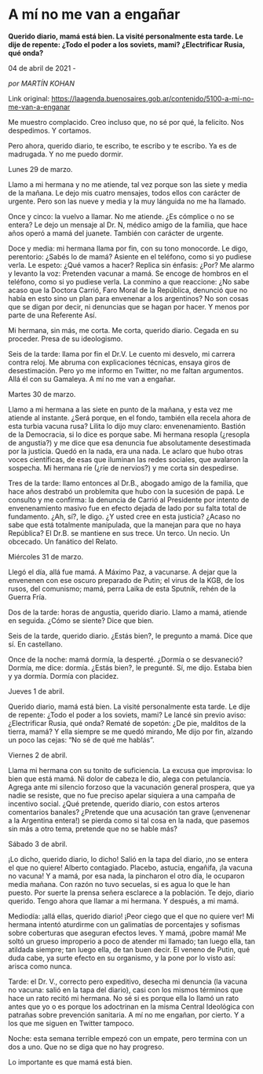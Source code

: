 # A mí no me van a engañar

**Querido diario, mamá está bien. La visité personalmente esta tarde. Le dije de repente: ¿Todo el poder a los soviets, mami? ¿Electrificar Rusia, qué onda?**

04 de abril de 2021 - 

_por MARTÍN KOHAN_

Link original: https://laagenda.buenosaires.gob.ar/contenido/5100-a-mi-no-me-van-a-enganar



Me muestro complacido. Creo incluso que, no sé por qué, la felicito. Nos despedimos. Y cortamos.




Pero ahora, querido diario, te escribo, te escribo y te escribo. Ya es de madrugada. Y no me puedo dormir.




Lunes 29 de marzo.




Llamo a mi hermana y no me atiende, tal vez porque son las siete y media de la mañana. Le dejo mis cuatro mensajes, todos ellos con carácter de urgente. Pero son las nueve y media y la muy lánguida no me ha llamado.




Once y cinco: la vuelvo a llamar. No me atiende. ¿Es cómplice o no se entera? Le dejo un mensaje al Dr. N, médico amigo de la familia, que hace años operó a mamá del juanete. También con carácter de urgente.




Doce y media: mi hermana llama por fin, con su tono monocorde. Le digo, perentorio: ¿Sabés lo de mamá? Asiente en el teléfono, como si yo pudiese verla. Le espeto: ¿Qué vamos a hacer? Replica sin énfasis: ¿Por? Me alarmo y levanto la voz: Pretenden vacunar a mamá. Se encoge de hombros en el teléfono, como si yo pudiese verla. La conmino a que reaccione: ¿No sabe acaso que la Doctora Carrió, Faro Moral de la República, denunció que no había en esto sino un plan para envenenar a los argentinos? No son cosas que se digan por decir, ni denuncias que se hagan por hacer. Y menos por parte de una Referente Así.




Mi hermana, sin más, me corta. Me corta, querido diario. Cegada en su proceder. Presa de su ideologismo.




Seis de la tarde: llama por fin el Dr.V. Le cuento mi desvelo, mi carrera contra reloj. Me abruma con explicaciones técnicas, ensaya giros de desestimación. Pero yo me informo en Twitter, no me faltan argumentos. Allá él con su Gamaleya. A mí no me van a engañar.




Martes 30 de marzo.




Llamo a mi hermana a las siete en punto de la mañana, y esta vez me atiende al instante. ¿Será porque, en el fondo, también ella recela ahora de esta turbia vacuna rusa? Lilita lo dijo muy claro: envenenamiento. Bastión de la Democracia, si lo dice es porque sabe. Mi hermana resopla (¿resopla de angustia?) y me dice que esa denuncia fue absolutamente desestimada por la justicia. Quedó en la nada, era una nada. Le aclaro que hubo otras voces científicas, de esas que iluminan las redes sociales, que avalaron la sospecha. Mi hermana ríe (¿ríe de nervios?) y me corta sin despedirse.




Tres de la tarde: llamo entonces al Dr.B., abogado amigo de la familia, que hace años destrabó un problemita que hubo con la sucesión de papá. Le consulto y me confirma: la denuncia de Carrió al Presidente por intento de envenenamiento masivo fue en efecto dejada de lado por su falta total de fundamento. ¿Ah, sí?, le digo. ¿Y usted cree en esta justicia? ¿Acaso no sabe que está totalmente manipulada, que la manejan para que no haya República? El Dr.B. se mantiene en sus trece. Un terco. Un necio. Un obcecado. Un fanático del Relato.




Miércoles 31 de marzo.




Llegó el día, allá fue mamá. A Máximo Paz, a vacunarse. A dejar que la envenenen con ese oscuro preparado de Putin; el virus de la KGB, de los rusos, del comunismo; mamá, perra Laika de esta Sputnik, rehén de la Guerra Fría.




Dos de la tarde: horas de angustia, querido diario. Llamo a mamá, atiende en seguida. ¿Cómo se siente? Dice que bien.




Seis de la tarde, querido diario. ¿Estás bien?, le pregunto a mamá. Dice que sí. En castellano.




Once de la noche: mamá dormía, la desperté. ¿Dormía o se desvaneció? Dormía, me dice: dormía. ¿Estás bien?, le pregunté. Sí, me dijo. Estaba bien y ya dormía. Dormía con placidez.




Jueves 1 de abril.




Querido diario, mamá está bien. La visité personalmente esta tarde. Le dije de repente: ¿Todo el poder a los soviets, mami? Le lancé sin previo aviso: ¿Electrificar Rusia, qué onda? Rematé de sopetón: ¿De pie, malditos de la tierra, mamá? Y ella siempre se me quedó mirando, Me dijo por fin, alzando un poco las cejas: “No sé de qué me hablás”.




Viernes 2 de abril.




Llama mi hermana con su tonito de suficiencia. La excusa que improvisa: lo bien que está mamá. Ni dolor de cabeza le dio, alega con petulancia. Agrega ante mi silencio forzoso que la vacunación general prospera, que ya nadie se resiste, que no fue preciso apelar siquiera a una campaña de incentivo social. ¿Qué pretende, querido diario, con estos arteros comentarios banales? ¿Pretende que una acusación tan grave (¡envenenar a la Argentina entera!) se pierda como si tal cosa en la nada, que pasemos sin más a otro tema, pretende que no se hable más?




Sábado 3 de abril.




¡Lo dicho, querido diario, lo dicho! Salió en la tapa del diario, ¡no se entera el que no quiere! Alberto contagiado. Placebo, astucia, engañifa, ¡la vacuna no vacuna! Y a mamá, por esa nada, la pincharon el otro día, le ocuparon media mañana. Con razón no tuvo secuelas, si es agua lo que le han puesto. Por suerte la prensa señera esclarece a la población. Te dejo, diario querido. Tengo ahora que llamar a mi hermana. Y después, a mi mamá.




Mediodía: ¡allá ellas, querido diario! ¡Peor ciego que el que no quiere ver! Mi hermana intentó aturdirme con un galimatías de porcentajes y sofismas sobre coberturas que aseguran efectos leves. Y mamá, ¡pobre mamá! Me soltó un grueso improperio a poco de atender mi llamado; tan luego ella, tan atildada siempre; tan luego ella, de tan buen decir. El veneno de Putin, qué duda cabe, ya surte efecto en su organismo, y la pone por lo visto así: arisca como nunca.




Tarde: el Dr. V., correcto pero expeditivo, desecha mi denuncia (la vacuna no vacuna: salió en la tapa del diario), casi con los mismos términos que hace un rato recitó mi hermana. No sé si es porque ella lo llamó un rato antes que yo o es porque los adoctrinan en la misma Central Ideológica con patrañas sobre prevención sanitaria. A mí no me engañan, por cierto. Y a los que me siguen en Twitter tampoco.




Noche: esta semana terrible empezó con un empate, pero termina con un dos a uno. Que no se diga que no hay progreso.




Lo importante es que mamá está bien.



